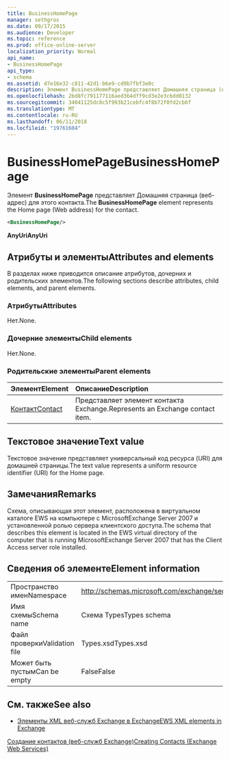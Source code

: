 ```yaml
---
title: BusinessHomePage
manager: sethgros
ms.date: 09/17/2015
ms.audience: Developer
ms.topic: reference
ms.prod: office-online-server
localization_priority: Normal
api_name:
- BusinessHomePage
api_type:
- schema
ms.assetid: d7e16e32-c811-42d1-b6e9-cd9b7fbf3e0c
description: Элемент BusinessHomePage представляет Домашняя страница (веб-адрес) для этого контакта.
ms.openlocfilehash: 2bd8fc791177116aed364dff9cd3e2e3c6dd0132
ms.sourcegitcommit: 34041125dc8c5f993b21cebfc4f8b72f0fd2cb6f
ms.translationtype: MT
ms.contentlocale: ru-RU
ms.lasthandoff: 06/11/2018
ms.locfileid: "19761604"
---
```

# <a name="businesshomepage"></a><span data-ttu-id="edb0f-103">BusinessHomePage</span><span class="sxs-lookup"><span data-stu-id="edb0f-103">BusinessHomePage</span></span>

<span data-ttu-id="edb0f-104">Элемент **BusinessHomePage** представляет Домашняя страница (веб-адрес) для этого контакта.</span><span class="sxs-lookup"><span data-stu-id="edb0f-104">The **BusinessHomePage** element represents the Home page (Web address) for the contact.</span></span> 
  
```xml
<BusinessHomePage/>
```

 <span data-ttu-id="edb0f-105">**AnyUri**</span><span class="sxs-lookup"><span data-stu-id="edb0f-105">**AnyUri**</span></span>
## <a name="attributes-and-elements"></a><span data-ttu-id="edb0f-106">Атрибуты и элементы</span><span class="sxs-lookup"><span data-stu-id="edb0f-106">Attributes and elements</span></span>

<span data-ttu-id="edb0f-107">В разделах ниже приводится описание атрибутов, дочерних и родительских элементов.</span><span class="sxs-lookup"><span data-stu-id="edb0f-107">The following sections describe attributes, child elements, and parent elements.</span></span>
  
### <a name="attributes"></a><span data-ttu-id="edb0f-108">Атрибуты</span><span class="sxs-lookup"><span data-stu-id="edb0f-108">Attributes</span></span>

<span data-ttu-id="edb0f-109">Нет.</span><span class="sxs-lookup"><span data-stu-id="edb0f-109">None.</span></span>
  
### <a name="child-elements"></a><span data-ttu-id="edb0f-110">Дочерние элементы</span><span class="sxs-lookup"><span data-stu-id="edb0f-110">Child elements</span></span>

<span data-ttu-id="edb0f-111">Нет.</span><span class="sxs-lookup"><span data-stu-id="edb0f-111">None.</span></span>
  
### <a name="parent-elements"></a><span data-ttu-id="edb0f-112">Родительские элементы</span><span class="sxs-lookup"><span data-stu-id="edb0f-112">Parent elements</span></span>

|<span data-ttu-id="edb0f-113">**Элемент**</span><span class="sxs-lookup"><span data-stu-id="edb0f-113">**Element**</span></span>|<span data-ttu-id="edb0f-114">**Описание**</span><span class="sxs-lookup"><span data-stu-id="edb0f-114">**Description**</span></span>|
|:-----|:-----|
|[<span data-ttu-id="edb0f-115">Контакт</span><span class="sxs-lookup"><span data-stu-id="edb0f-115">Contact</span></span>](contact.md) <br/> |<span data-ttu-id="edb0f-116">Представляет элемент контакта Exchange.</span><span class="sxs-lookup"><span data-stu-id="edb0f-116">Represents an Exchange contact item.</span></span>  <br/> |
   
## <a name="text-value"></a><span data-ttu-id="edb0f-117">Текстовое значение</span><span class="sxs-lookup"><span data-stu-id="edb0f-117">Text value</span></span>

<span data-ttu-id="edb0f-118">Текстовое значение представляет универсальный код ресурса (URI) для домашней страницы.</span><span class="sxs-lookup"><span data-stu-id="edb0f-118">The text value represents a uniform resource identifier (URI) for the Home page.</span></span>
  
## <a name="remarks"></a><span data-ttu-id="edb0f-119">Замечания</span><span class="sxs-lookup"><span data-stu-id="edb0f-119">Remarks</span></span>

<span data-ttu-id="edb0f-120">Схема, описывающая этот элемент, расположена в виртуальном каталоге EWS на компьютере с MicrosoftExchange Server 2007 и установленной ролью сервера клиентского доступа.</span><span class="sxs-lookup"><span data-stu-id="edb0f-120">The schema that describes this element is located in the EWS virtual directory of the computer that is running MicrosoftExchange Server 2007 that has the Client Access server role installed.</span></span>
  
## <a name="element-information"></a><span data-ttu-id="edb0f-121">Сведения об элементе</span><span class="sxs-lookup"><span data-stu-id="edb0f-121">Element information</span></span>

|||
|:-----|:-----|
|<span data-ttu-id="edb0f-122">Пространство имен</span><span class="sxs-lookup"><span data-stu-id="edb0f-122">Namespace</span></span>  <br/> |http://schemas.microsoft.com/exchange/services/2006/types  <br/> |
|<span data-ttu-id="edb0f-123">Имя схемы</span><span class="sxs-lookup"><span data-stu-id="edb0f-123">Schema name</span></span>  <br/> |<span data-ttu-id="edb0f-124">Схема Types</span><span class="sxs-lookup"><span data-stu-id="edb0f-124">Types schema</span></span>  <br/> |
|<span data-ttu-id="edb0f-125">Файл проверки</span><span class="sxs-lookup"><span data-stu-id="edb0f-125">Validation file</span></span>  <br/> |<span data-ttu-id="edb0f-126">Types.xsd</span><span class="sxs-lookup"><span data-stu-id="edb0f-126">Types.xsd</span></span>  <br/> |
|<span data-ttu-id="edb0f-127">Может быть пустым</span><span class="sxs-lookup"><span data-stu-id="edb0f-127">Can be empty</span></span>  <br/> |<span data-ttu-id="edb0f-128">False</span><span class="sxs-lookup"><span data-stu-id="edb0f-128">False</span></span>  <br/> |
   
## <a name="see-also"></a><span data-ttu-id="edb0f-129">См. также</span><span class="sxs-lookup"><span data-stu-id="edb0f-129">See also</span></span>



- [<span data-ttu-id="edb0f-130">Элементы XML веб-служб Exchange в Exchange</span><span class="sxs-lookup"><span data-stu-id="edb0f-130">EWS XML elements in Exchange</span></span>](ews-xml-elements-in-exchange.md)


[<span data-ttu-id="edb0f-131">Создание контактов (веб-служб Exchange)</span><span class="sxs-lookup"><span data-stu-id="edb0f-131">Creating Contacts (Exchange Web Services)</span></span>](http://msdn.microsoft.com/library/4845917e-70d1-481c-bbd7-011ec6571789%28Office.15%29.aspx)


